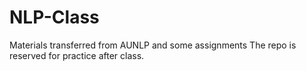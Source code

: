 # NLP-Class
Materials transferred from AUNLP and some assignments
The repo is reserved for practice after class.
